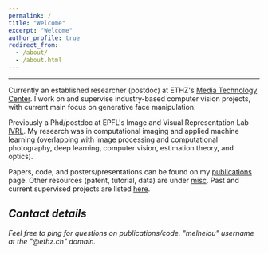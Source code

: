 ```yaml
---
permalink: /
title: "Welcome"
excerpt: "Welcome"
author_profile: true
redirect_from: 
  - /about/
  - /about.html
---
```


<!---
*:hourglass_flowing_sand: ~Last update: Feb 2022~ :hourglass_flowing_sand:*
-->

---
Currently an established researcher (postdoc) at ETHZ's [Media Technology Center](https://mtc.ethz.ch/). I work on and supervise industry-based computer vision projects, with current main focus on generative face manipulation. 

Previously a Phd/postdoc at EPFL's Image and Visual Representation Lab [IVRL](https://ivrl.epfl.ch/). My research was in computational imaging and applied machine learning (overlapping with image processing and computational photography, deep learning, computer vision, estimation theory, and optics).

Papers, code, and posters/presentations can be found on my [publications](https://majedelhelou.github.io/publications/) page.
Other resources (patent, tutorial, data) are under [misc](https://majedelhelou.github.io/misc/). 
Past and current supervised projects are listed [here](https://majedelhelou.github.io/teaching/project_supervision).


*Contact details*
---
*Feel free to ping for questions on publications/code. "melhelou" username at the "@ethz.ch" domain.*
